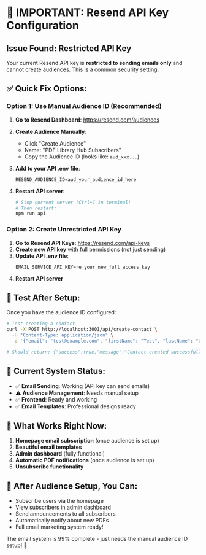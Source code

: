 # 🚨 IMPORTANT: Resend API Key Configuration

## Issue Found: Restricted API Key

Your current Resend API key is **restricted to sending emails only** and cannot create audiences. This is a common security setting.

## ✅ **Quick Fix Options:**

### **Option 1: Use Manual Audience ID (Recommended)**

1. **Go to Resend Dashboard**: https://resend.com/audiences
2. **Create Audience Manually**:
   - Click "Create Audience"
   - Name: "PDF Library Hub Subscribers"
   - Copy the Audience ID (looks like: `aud_xxx...`)

3. **Add to your API .env file**:
   ```env
   RESEND_AUDIENCE_ID=aud_your_audience_id_here
   ```

4. **Restart API server**:
   ```bash
   # Stop current server (Ctrl+C in terminal)
   # Then restart:
   npm run api
   ```

### **Option 2: Create Unrestricted API Key**

1. **Go to Resend API Keys**: https://resend.com/api-keys
2. **Create new API key** with full permissions (not just sending)
3. **Update API .env file**:
   ```env
   EMAIL_SERVICE_API_KEY=re_your_new_full_access_key
   ```
4. **Restart API server**

## 🧪 **Test After Setup:**

Once you have the audience ID configured:

```bash
# Test creating a contact
curl -X POST http://localhost:3001/api/create-contact \
  -H "Content-Type: application/json" \
  -d '{"email": "test@example.com", "firstName": "Test", "lastName": "User"}'

# Should return: {"success":true,"message":"Contact created successfully"}
```

## 📧 **Current System Status:**

- ✅ **Email Sending**: Working (API key can send emails)
- ⚠️ **Audience Management**: Needs manual setup
- ✅ **Frontend**: Ready and working
- ✅ **Email Templates**: Professional designs ready

## 🎯 **What Works Right Now:**

1. **Homepage email subscription** (once audience is set up)
2. **Beautiful email templates**
3. **Admin dashboard** (fully functional)
4. **Automatic PDF notifications** (once audience is set up)
5. **Unsubscribe functionality**

## 🚀 **After Audience Setup, You Can:**

- Subscribe users via the homepage
- View subscribers in admin dashboard
- Send announcements to all subscribers
- Automatically notify about new PDFs
- Full email marketing system ready!

The email system is 99% complete - just needs the manual audience ID setup! 🎉

